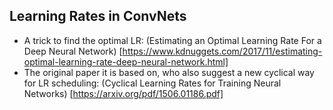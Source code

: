 

## Learning Rates in ConvNets
- A trick to find the optimal LR: (Estimating an Optimal Learning Rate For a Deep Neural Network) [https://www.kdnuggets.com/2017/11/estimating-optimal-learning-rate-deep-neural-network.html]
- The original paper it is based on, who also suggest a new cyclical way for LR scheduling: (Cyclical Learning Rates for Training Neural Networks)
[https://arxiv.org/pdf/1506.01186.pdf]
